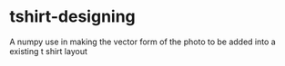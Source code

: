 # tshirt-designing
A numpy use in making the vector form of the photo to be added into a existing t shirt layout
